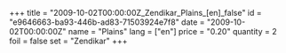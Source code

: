 +++
title = "2009-10-02T00:00:00Z_Zendikar_Plains_[en]_false"
id = "e9646663-ba93-446b-ad83-71503924e7f8"
date = "2009-10-02T00:00:00Z"
name = "Plains"
lang = ["en"]
price = "0.20"
quantity = 2
foil = false
set = "Zendikar"
+++
